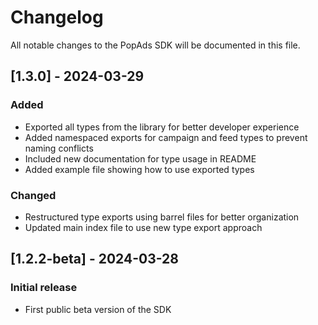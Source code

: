 # Changelog

All notable changes to the PopAds SDK will be documented in this file.

## [1.3.0] - 2024-03-29

### Added
- Exported all types from the library for better developer experience
- Added namespaced exports for campaign and feed types to prevent naming conflicts
- Included new documentation for type usage in README
- Added example file showing how to use exported types

### Changed
- Restructured type exports using barrel files for better organization
- Updated main index file to use new type export approach

## [1.2.2-beta] - 2024-03-28

### Initial release
- First public beta version of the SDK 